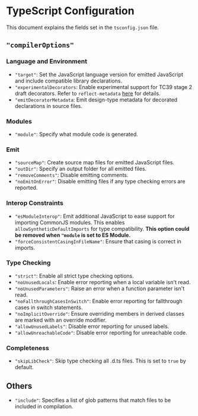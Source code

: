 # TypeScript Configuration

This document explains the fields set in the `tsconfig.json` file.

## `"compilerOptions"`

### Language and Environment

- `"target"`: Set the JavaScript language version for emitted JavaScript and
  include compatible library declarations.
- `"experimentalDecorators`: Enable experimental support for TC39 stage 2 draft decorators.
  Refer to `reflect-metadata` [here](./NODEJS_CONFIG.md) for details.
- `"emitDecoratorMetadata`: Emit design-type metadata for
  decorated declarations in source files.

### Modules

- `"module"`: Specify what module code is generated.

### Emit

- `"sourceMap"`: Create source map files for emitted JavaScript files.
- `"outDir"`: Specify an output folder for all emitted files.
- `"removeComments"`: Disable emitting comments.
- `"noEmitOnError"`: Disable emitting files if any type checking errors are reported.

### Interop Constraints

- `"esModuleInterop"`: Emit additional JavaScript to ease support for
  importing CommonJS modules.
  This enables `allowSyntheticDefaultImports` for type compatibility.
  **This option could be removed when `"module` is set to ES Module.**
- `"forceConsistentCasingInFileName"`: Ensure that casing is correct in imports.

### Type Checking

- `"strict"`: Enable all strict type checking options.
- `"noUnusedLocals`: Enable error reporting when a local variable isn't read.
- `"noUnusedParameters"`: Raise an error when a function parameter isn't read.
- `"noFallthroughCasesInSwitch"`: Enable error reporting for
  fallthrough cases in switch statements.
- `"noImplicitOverride"`: Ensure overriding members in derived classes are
  marked with an override modifier.
- `"allowUnusedLabels"`: Disable error reporting for unused labels.
- `"allowUnreachableCode"`: Disable error reporting for unreachable code.

### Completeness

- `"skipLibCheck"`: Skip type checking all .d.ts files.
  This is set to `true` by default.

## Others

- `"include"`: Specifies a list of glob patterns that
  match files to be included in compilation.
